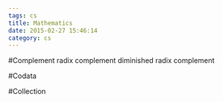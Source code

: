 ```yaml
---
tags: cs
title: Mathematics
date: 2015-02-27 15:46:14
category: cs
---
```



#Complement
radix complement
diminished radix complement

#Codata

#Collection


